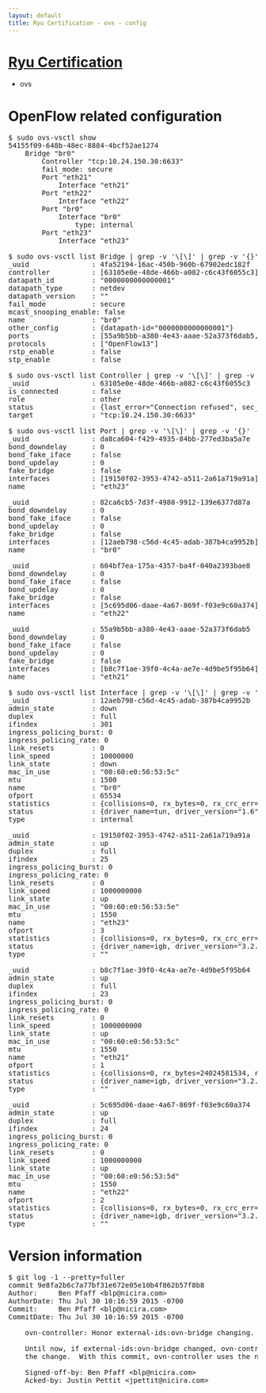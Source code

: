 ```yaml
---
layout: default
title: Ryu Certification - ovs - config
---
```

# [Ryu Certification](http://osrg.github.io/ryu/certification.html)
* ovs 

# OpenFlow related configuration
<pre>
$ sudo ovs-vsctl show
54155f09-648b-48ec-8884-4bcf52ae1274
    Bridge "br0"
        Controller "tcp:10.24.150.30:6633"
        fail_mode: secure
        Port "eth21"
            Interface "eth21"
        Port "eth22"
            Interface "eth22"
        Port "br0"
            Interface "br0"
                type: internal
        Port "eth23"
            Interface "eth23"

$ sudo ovs-vsctl list Bridge | grep -v '\[\]' | grep -v '{}'
_uuid               : 4fa52194-16ac-450b-960b-67902edc182f
controller          : [63105e0e-48de-466b-a082-c6c43f6055c3]
datapath_id         : "0000000000000001"
datapath_type       : netdev
datapath_version    : "<built-in>"
fail_mode           : secure
mcast_snooping_enable: false
name                : "br0"
other_config        : {datapath-id="0000000000000001"}
ports               : [55a9b5bb-a380-4e43-aaae-52a373f6dab5, 604bf7ea-175a-4357-ba4f-040a2393bae8, 82ca6cb5-7d3f-4980-9912-139e6377d87a, da8ca604-f429-4935-84bb-277ed3ba5a7e]
protocols           : ["OpenFlow13"]
rstp_enable         : false
stp_enable          : false

$ sudo ovs-vsctl list Controller | grep -v '\[\]' | grep -v '{}'
_uuid               : 63105e0e-48de-466b-a082-c6c43f6055c3
is_connected        : false
role                : other
status              : {last_error="Connection refused", sec_since_disconnect="2", state=BACKOFF}
target              : "tcp:10.24.150.30:6633"

$ sudo ovs-vsctl list Port | grep -v '\[\]' | grep -v '{}'
_uuid               : da8ca604-f429-4935-84bb-277ed3ba5a7e
bond_downdelay      : 0
bond_fake_iface     : false
bond_updelay        : 0
fake_bridge         : false
interfaces          : [19150f02-3953-4742-a511-2a61a719a91a]
name                : "eth23"

_uuid               : 82ca6cb5-7d3f-4980-9912-139e6377d87a
bond_downdelay      : 0
bond_fake_iface     : false
bond_updelay        : 0
fake_bridge         : false
interfaces          : [12aeb798-c56d-4c45-adab-387b4ca9952b]
name                : "br0"

_uuid               : 604bf7ea-175a-4357-ba4f-040a2393bae8
bond_downdelay      : 0
bond_fake_iface     : false
bond_updelay        : 0
fake_bridge         : false
interfaces          : [5c695d06-daae-4a67-869f-f03e9c60a374]
name                : "eth22"

_uuid               : 55a9b5bb-a380-4e43-aaae-52a373f6dab5
bond_downdelay      : 0
bond_fake_iface     : false
bond_updelay        : 0
fake_bridge         : false
interfaces          : [b8c7f1ae-39f0-4c4a-ae7e-4d9be5f95b64]
name                : "eth21"

$ sudo ovs-vsctl list Interface | grep -v '\[\]' | grep -v '{}'
_uuid               : 12aeb798-c56d-4c45-adab-387b4ca9952b
admin_state         : down
duplex              : full
ifindex             : 301
ingress_policing_burst: 0
ingress_policing_rate: 0
link_resets         : 0
link_speed          : 10000000
link_state          : down
mac_in_use          : "00:60:e0:56:53:5c"
mtu                 : 1500
name                : "br0"
ofport              : 65534
statistics          : {collisions=0, rx_bytes=0, rx_crc_err=0, rx_dropped=0, rx_errors=0, rx_frame_err=0, rx_over_err=0, rx_packets=0, tx_bytes=0, tx_dropped=0, tx_errors=0, tx_packets=0}
status              : {driver_name=tun, driver_version="1.6", firmware_version="N/A"}
type                : internal

_uuid               : 19150f02-3953-4742-a511-2a61a719a91a
admin_state         : up
duplex              : full
ifindex             : 25
ingress_policing_burst: 0
ingress_policing_rate: 0
link_resets         : 0
link_speed          : 1000000000
link_state          : up
mac_in_use          : "00:60:e0:56:53:5e"
mtu                 : 1550
name                : "eth23"
ofport              : 3
statistics          : {collisions=0, rx_bytes=0, rx_crc_err=0, rx_dropped=0, rx_errors=0, rx_frame_err=0, rx_over_err=0, rx_packets=0, tx_bytes=1176922500, tx_dropped=0, tx_errors=0, tx_packets=784615}
status              : {driver_name=igb, driver_version="3.2.10-k", firmware_version="2.10-9"}
type                : ""

_uuid               : b8c7f1ae-39f0-4c4a-ae7e-4d9be5f95b64
admin_state         : up
duplex              : full
ifindex             : 23
ingress_policing_burst: 0
ingress_policing_rate: 0
link_resets         : 0
link_speed          : 1000000000
link_state          : up
mac_in_use          : "00:60:e0:56:53:5c"
mtu                 : 1550
name                : "eth21"
ofport              : 1
statistics          : {collisions=0, rx_bytes=24024581534, rx_crc_err=0, rx_dropped=0, rx_errors=0, rx_frame_err=0, rx_over_err=0, rx_packets=16026376, tx_bytes=0, tx_dropped=0, tx_errors=0, tx_packets=0}
status              : {driver_name=igb, driver_version="3.2.10-k", firmware_version="2.10-9"}
type                : ""

_uuid               : 5c695d06-daae-4a67-869f-f03e9c60a374
admin_state         : up
duplex              : full
ifindex             : 24
ingress_policing_burst: 0
ingress_policing_rate: 0
link_resets         : 0
link_speed          : 1000000000
link_state          : up
mac_in_use          : "00:60:e0:56:53:5d"
mtu                 : 1550
name                : "eth22"
ofport              : 2
statistics          : {collisions=0, rx_bytes=0, rx_crc_err=0, rx_dropped=0, rx_errors=0, rx_frame_err=0, rx_over_err=0, rx_packets=0, tx_bytes=18089315792, tx_dropped=0, tx_errors=0, tx_packets=12064077}
status              : {driver_name=igb, driver_version="3.2.10-k", firmware_version="2.10-9"}
type                : ""
</pre>

# Version information
<pre>
$ git log -1 --pretty=fuller
commit 9e8fa2b6c7a77bf31e672e05e10b4f862b57f8b8
Author:     Ben Pfaff &lt;blp@nicira.com&gt;
AuthorDate: Thu Jul 30 10:16:59 2015 -0700
Commit:     Ben Pfaff &lt;blp@nicira.com&gt;
CommitDate: Thu Jul 30 10:16:59 2015 -0700

    ovn-controller: Honor external-ids:ovn-bridge changing.
    
    Until now, if external-ids:ovn-bridge changed, ovn-controller ignored
    the change.  With this commit, ovn-controller uses the new bridge.
    
    Signed-off-by: Ben Pfaff &lt;blp@nicira.com&gt;
    Acked-by: Justin Pettit &lt;jpettit@nicira.com&gt;
</pre>
